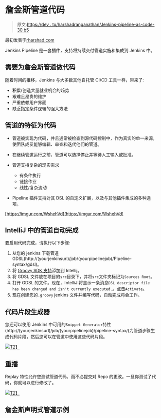 # 詹金斯管道代码

> 原文:[https://dev . to/harshadranganathan/Jenkins-pipeline-as-code-30 b5](https://dev.to/harshadranganathan/jenkins-pipeline-as-code-30b5)

最初发表于[rharshad.com](https://rharshad.com/jenkins-pipeline-as-code/)

Jenkins Pipeline 是一套插件，支持将持续交付管道实施和集成到 Jenkins 中。

## [](#need-for-jenkins-pipeline-as-code)需要为詹金斯管道做代码

随着时间的推移，Jenkins 与大多数其他自托管 CI/CD 工具一样，带来了:

*   积累/创造大量就业机会的趋势
*   艰难且昂贵的维护
*   严重依赖用户界面
*   缺乏指定条件逻辑的强大方法

## [](#features-of-pipeline-as-code)管道的特征为代码

*   管道被实现为代码，并且通常被检查到源代码控制中，作为真实的单一来源，使团队成员能够编辑、审查和迭代他们的管道。

*   在继续管道运行之前，管道可以选择停止并等待人工输入或批准。

*   管道支持复杂的现实需求

    *   有条件执行
    *   链接作业
    *   线性/复杂流动
*   Pipeline 插件支持对其 DSL 的自定义扩展，以及与其他插件集成的多种选项。

[https://imgur.com/WshehVd](https://imgur.com/WshehVd)

## IntelliJ 中的管道自动完成

要启用代码完成，请执行以下步骤:

1.  从您的 jenkins 下载管道 GDSL(http://(yourjenkinsurl)/job/(yourpipelinejob)/Pipeline-syntax/gdsl)。
2.  将 [Groovy SDK 支持](https://www.bonusbits.com/wiki/HowTo:Add_Groovy_SDK_to_IntelliJ_IDEA)添加到 Intellij。
3.  将 GDSL 文件放在项目的`src`目录下，并将`src`文件夹标记为`Sources Root`。
4.  打开 GDSL 的文件。现在，IntelliJ 将显示一条消息`DSL descriptor file has been changed and isn't currently executed.`。点击`Activate`。
5.  现在创建您的`.groovy` jenkins 文件并编写代码，自动完成将会工作。

## [](#snippet-generator)代码片段生成器

您还可以使用 Jenkins 中可用的`Snippet Generator`特性(http://(yourjenkinsurl)/job/(yourpipelinejob)/pipeline-syntax/)为管道步骤生成代码片段，然后您可以在管道中使用这些代码片段。

[![](../Images/db426112543d3409fb29d5e66fbda9b1.png)T2】](https://rharshad.com/assets/img/2018/05/jenkins-snippet-generator.png)

## [](#replay)重播

Replay 特性允许您测试管道代码，而不必提交对 Repo 的更改。一旦你测试了代码，你就可以进行修改了。

[![](../Images/3af0ec4a3f5a4ba211c7efda03f0c670.png)T2】](https://rharshad.com/assets/img/2018/05/jenkins-replay.png)

## [](#jenkins-declarative-pipeline-example)詹金斯声明式管道示例